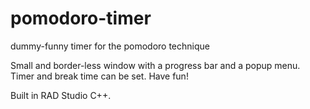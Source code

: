 # pomodoro-timer

dummy-funny timer for the pomodoro technique

Small and border-less window with a progress bar and a popup menu. Timer and break time can be set. Have fun!

Built in RAD Studio C++.
